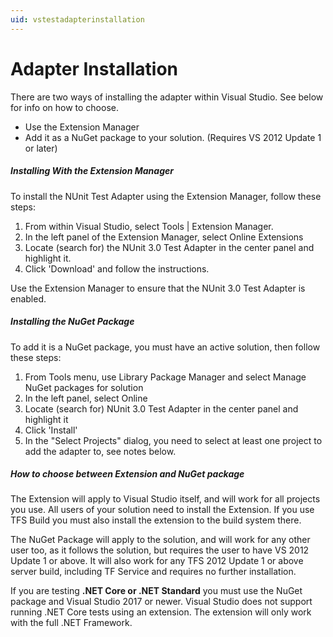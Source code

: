 ```yaml
---
uid: vstestadapterinstallation
---
```


# Adapter Installation


There are two ways of installing the adapter within Visual Studio. See below for info on how to choose.

 * Use the Extension Manager
 * Add it as a NuGet package to your solution. (Requires VS 2012 Update 1 or later)

##### Installing With the Extension Manager

To install the NUnit Test Adapter using the Extension Manager, follow these steps:

1. From within Visual Studio, select Tools | Extension Manager.
2. In the left panel of the Extension Manager, select Online Extensions
3. Locate (search for) the NUnit 3.0 Test Adapter in the center panel and highlight it.
4. Click 'Download' and follow the instructions.

Use the Extension Manager to ensure that the NUnit 3.0 Test Adapter is enabled.

##### Installing the NuGet Package

To add it is a NuGet package, you must have an active solution, then follow these steps:

1. From Tools menu, use Library Package Manager and select Manage NuGet packages for solution
2. In the left panel, select Online
3. Locate (search for) NUnit 3.0 Test Adapter in the center panel and highlight it
4. Click 'Install'
5. In the "Select Projects" dialog, you need to select at least one project to add the adapter to, see notes below.

##### How to choose between Extension and NuGet package

The Extension will apply to Visual Studio itself, and will work for all projects you use. All users of your solution need to install the Extension. If you use TFS Build you must also install the extension to the build system there.

The NuGet Package will apply to the solution, and will work for any other user too, as it follows the solution, but requires the user to have VS 2012 Update 1 or above. It will also work for any TFS 2012 Update 1 or above server build, including TF Service and requires no further installation.

If you are testing **.NET Core or .NET Standard** you must use the NuGet package and Visual Studio 2017 or newer. Visual Studio does not support running .NET Core tests using an extension. The extension will only work with the full .NET Framework.
